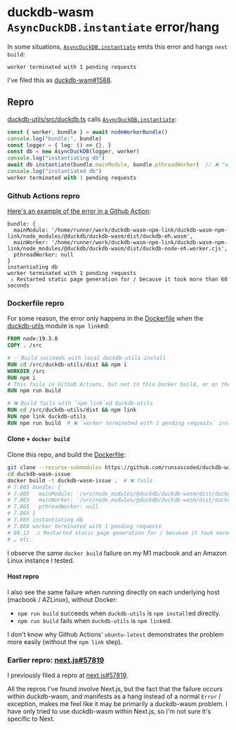 # duckdb-wasm  `AsyncDuckDB.instantiate` error/hang

In some situations, [`AsyncDuckDB.instantiate`] emits this error and hangs `next build`:
```
worker terminated with 1 pending requests
```

I've filed this as [duckdb-wam#1588].

## Repro

[duckdb-utils/src/duckdb.ts](duckdb-utils/src/duckdb.ts) calls [`AsyncDuckDB.instantiate`]:
```typescript
const { worker, bundle } = await nodeWorkerBundle()
console.log("bundle:", bundle)
const logger = { log: () => {}, }
const db = new AsyncDuckDB(logger, worker)
console.log("instantiating db")
await db.instantiate(bundle.mainModule, bundle.pthreadWorker)  // ❌ "worker terminated with 1 pending requests"
console.log("instantiated db")
worker terminated with 1 pending requests
```

### Github Actions repro
[Here's an example of the error in a Github Action][GHA error]:

```
bundle: {
  mainModule: '/home/runner/work/duckdb-wasm-npm-link/duckdb-wasm-npm-link/node_modules/@duckdb/duckdb-wasm/dist/duckdb-eh.wasm',
  mainWorker: '/home/runner/work/duckdb-wasm-npm-link/duckdb-wasm-npm-link/node_modules/@duckdb/duckdb-wasm/dist/duckdb-node-eh.worker.cjs',
  pthreadWorker: null
}
instantiating db
worker terminated with 1 pending requests
 ⚠ Restarted static page generation for / because it took more than 60 seconds
```

### Dockerfile repro
For some reason, the error only happens in the [Dockerfile](Dockerfile) when the [duckdb-utils](duckdb-utils) module is `npm link`ed:
```Dockerfile
FROM node:19.3.0
COPY . /src

# ✅ Build succeeds with local duckdb-utils install
RUN cd /src/duckdb-utils/dist && npm i
WORKDIR /src
RUN npm i
# This fails in Github Actions, but not in this Docker build, or on the underlying host, on my M1 macbook or an Amazon Linux EC2 instance
RUN npm run build

# ❌ Build fails with `npm link`ed duckdb-utils
RUN cd /src/duckdb-utils/dist && npm link
RUN npm link duckdb-utils
RUN npm run build  # ❌ `worker terminated with 1 pending requests` inside AsyncDuckDB constructor
```

#### Clone + `docker build`
Clone this repo, and build the [Dockerfile](Dockerfile):
```bash
git clone --recurse-submodules https://github.com/runsascoded/duckdb-wasm-issue
cd duckdb-wasm-issue
docker build -t duckdb-wasm-issue .  # ❌ fails
# 7.865 bundle: {
# 7.865   mainModule: '/src/node_modules/@duckdb/duckdb-wasm/dist/duckdb-eh.wasm',
# 7.865   mainWorker: '/src/node_modules/@duckdb/duckdb-wasm/dist/duckdb-node-eh.worker.cjs',
# 7.865   pthreadWorker: null
# 7.865 }
# 7.865 instantiating db
# 7.868 worker terminated with 1 pending requests
# 68.12  ⚠ Restarted static page generation for / because it took more than 60 seconds
# … etc.
```

I observe the same `docker build` failure on my M1 macbook and an Amazon Linux instance I tested.

#### Host repro
I also see the same failure when running directly on each underlying host (macbook / AZLinux), without Docker:
- `npm run build` succeeds when `duckdb-utils` is `npm install`ed directly.
- `npm run build` fails when `duckdb-utils` is `npm link`ed.

I don't know why Github Actions' `ubuntu-latest` demonstrates the problem more easily (without the `npm link` step).

### Earlier repro: [next.js#57819]
I previously filed a repro at [next.js#57819].

All the repros I've found involve Next.js, but the fact that the failure occurs within duckdb-wasm, and manifests as a hang instead of a normal `Error` / exception, makes me feel like it may be primarily a duckdb-wasm problem. I have only tried to use duckdb-wasm within Next.js, so I'm not sure it's specific to Next.


[`AsyncDuckDB.instantiate`]: https://github.com/duckdb/duckdb-wasm/blob/v1.28.0/packages/duckdb-wasm/src/parallel/async_bindings.ts#L329-L341
[GHA error]: https://github.com/runsascoded/duckdb-wasm-issue/actions/runs/7548011239/job/20549200841#step:6:58
[next.js#57819]: https://github.com/vercel/next.js/discussions/57819
[duckdb-wam#1588]: https://github.com/duckdb/duckdb-wasm/issues/1588
